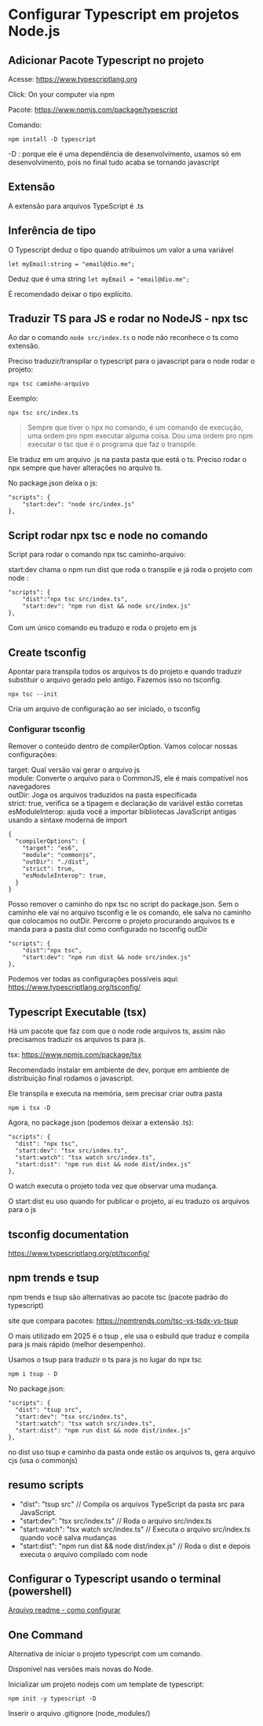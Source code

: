 # Configurar Typescript em projetos Node.js

## Adicionar Pacote Typescript no projeto 

Acesse: https://www.typescriptlang.org

Click: On your computer via npm

Pacote: https://www.npmjs.com/package/typescript 

Comando:

`npm install -D typescript`

-D : porque ele é uma dependência de desenvolvimento, usamos só em desenvolvimento, pois no final tudo acaba se tornando javascript

## Extensão 

A extensão para arquivos TypeScript é .ts

## Inferência de tipo

O Typescript deduz o tipo quando atribuímos um valor a uma variável

`let myEmail:string = "email@dio.me";`

Deduz que é uma string
`let myEmail = "email@dio.me";`

É recomendado deixar o tipo explícito.

## Traduzir TS para JS e rodar no NodeJS - npx tsc

Ao dar o comando `node src/index.ts` o node não reconhece o ts como extensão.

Preciso traduzir/transpilar o typescript para o javascript para o node rodar o projeto:

`npx tsc caminho-arquivo`

Exemplo:

`npx tsc src/index.ts`

> Sempre que tiver o npx no comando, é um comando de execução, uma ordem pro npm executar alguma coisa. Dou uma ordem pro npm executar o tsc que é o programa que faz o transpile.

Ele traduz em um arquivo .js na pasta pasta que está o ts. Preciso rodar o npx sempre que haver alterações no arquivo ts.

No package.json deixa o js:

```
"scripts": {
    "start:dev": "node src/index.js"
},
```

## Script rodar npx tsc e node no comando

Script para rodar o comando npx tsc caminho-arquivo:

start:dev chama o npm run dist que roda o transpile e já roda o projeto com node :

```
"scripts": {
    "dist":"npx tsc src/index.ts",
    "start:dev": "npm run dist && node src/index.js"
},

```

Com um único comando eu traduzo e roda o projeto em js

## Create tsconfig

Apontar para transpila todos os arquivos ts do projeto e quando traduzir substituir o arquivo gerado pelo antigo. Fazemos isso no tsconfig.

`npx tsc --init`

Cria um arquivo de configuração ao ser iniciado, o tsconfig

### Configurar tsconfig

Remover o conteúdo dentro de compilerOption.
Vamos colocar nossas configurações:

target: Qual versão vai gerar o arquivo js\
module: Converte o arquivo para o CommonJS, ele é mais compatível nos navegadores\
outDir: Joga os arquivos traduzidos na pasta especificada\
strict: true, verifica se a tipagem e declaração de variável estão corretas\
esModuleInterop: ajuda você a importar bibliotecas JavaScript antigas usando a sintaxe moderna de import

```
{
  "compilerOptions": {
    "target": "es6",
    "module": "commonjs",
    "outDir": "./dist",
    "strict": true, 
    "esModuleInterop": true,
  }
}
```

Posso remover o caminho do npx tsc no script do package.json. Sem o caminho ele vai no arquivo tsconfig e le os comando, ele salva no caminho que colocamos no outDir. Percorre o projeto procurando arquivos ts e manda para a pasta dist como configurado no tsconfig outDir

```
"scripts": {
    "dist":"npx tsc",
    "start:dev": "npm run dist && node src/index.js"
},
```

Podemos ver todas as configurações possíveis aqui: https://www.typescriptlang.org/tsconfig/ 

## Typescript Executable (tsx)

Há um pacote que faz com que o node rode arquivos ts, assim não precisamos traduzir os arquivos ts para js.

tsx: https://www.npmjs.com/package/tsx

Recomendado instalar em ambiente de dev, porque em ambiente de distribuição final rodamos o javascript.

Ele transpila e executa na memória, sem precisar criar outra pasta

`npm i tsx -D`

Agora, no package.json (podemos deixar a extensão .ts):

```
"scripts": {
  "dist": "npx tsc",
  "start:dev": "tsx src/index.ts",
  "start:watch": "tsx watch src/index.ts",
  "start:dist": "npm run dist && node dist/index.js"
},

```
O watch executa o projeto toda vez que observar uma mudança.

O start:dist eu uso quando for publicar o projeto, aí eu traduzo os arquivos para o js

## tsconfig documentation

https://www.typescriptlang.org/pt/tsconfig/

## npm trends e tsup

npm trends e tsup são alternativas ao pacote tsc (pacote padrão do typescript)

site que compara pacotes: https://npmtrends.com/tsc-vs-tsdx-vs-tsup 

O mais utilizado em 2025 é o tsup , ele usa o esbuild que traduz e compila para js mais rápido (melhor desempenho).

Usamos o tsup para traduzir o ts para js no lugar do npx tsc

`npm i tsup - D`

No package.json:

```
"scripts": {
  "dist": "tsup src",
  "start:dev": "tsx src/index.ts",
  "start:watch": "tsx watch src/index.ts",
  "start:dist": "npm run dist && node dist/index.js"
},
```

no dist uso tsup e caminho da pasta onde estão os arquivos ts, gera arquivo cjs (usa o commonjs)

## resumo scripts

* "dist": "tsup src" // Compila os arquivos TypeScript da pasta src para JavaScript.
* "start:dev": "tsx src/index.ts" // Roda o arquivo src/index.ts
* "start:watch": "tsx watch src/index.ts" // Executa o arquivo src/index.ts quando você salva mudanças
* "start:dist": "npm run dist && node dist/index.js" // Roda o dist e depois executa o arquivo compilado com node

## Configurar o Typescript usando o terminal (powershell)

[Arquivo readme - como configurar](./readme-terminal.md)

## One Command

Alternativa de iniciar o projeto typescript com um comando.

Disponível nas versões mais novas do Node.

Inicializar um projeto nodejs com um template de typescript:

`npm init -y typescript -D`

Inserir o arquivo .gitignore (node_modules/)


